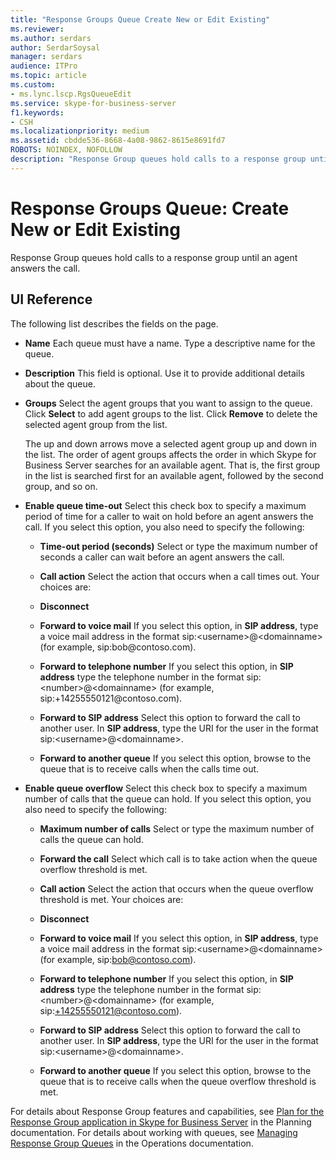 ```yaml
---
title: "Response Groups Queue Create New or Edit Existing"
ms.reviewer: 
ms.author: serdars
author: SerdarSoysal
manager: serdars
audience: ITPro
ms.topic: article
ms.custom:
- ms.lync.lscp.RgsQueueEdit
ms.service: skype-for-business-server
f1.keywords:
- CSH
ms.localizationpriority: medium
ms.assetid: cbdde536-8668-4a08-9862-8615e8691fd7
ROBOTS: NOINDEX, NOFOLLOW
description: "Response Group queues hold calls to a response group until an agent answers the call."
---
```


# Response Groups Queue: Create New or Edit Existing

Response Group queues hold calls to a response group until an agent answers the call.

## UI Reference

The following list describes the fields on the page.

- **Name** Each queue must have a name. Type a descriptive name for the queue.

- **Description** This field is optional. Use it to provide additional details about the queue.

- **Groups** Select the agent groups that you want to assign to the queue. Click **Select** to add agent groups to the list. Click **Remove** to delete the selected agent group from the list.

    The up and down arrows move a selected agent group up and down in the list. The order of agent groups affects the order in which Skype for Business Server searches for an available agent. That is, the first group in the list is searched first for an available agent, followed by the second group, and so on.

- **Enable queue time-out** Select this check box to specify a maximum period of time for a caller to wait on hold before an agent answers the call. If you select this option, you also need to specify the following:

  - **Time-out period (seconds)** Select or type the maximum number of seconds a caller can wait before an agent answers the call.

  - **Call action** Select the action that occurs when a call times out. Your choices are:

  - **Disconnect**

  - **Forward to voice mail** If you select this option, in **SIP address**, type a voice mail address in the format sip:\<username>@\<domainname> (for example, sip:bob\@contoso.com).

  - **Forward to telephone number** If you select this option, in **SIP address** type the telephone number in the format sip:\<number>@\<domainname> (for example, sip:+14255550121\@contoso.com).

  - **Forward to SIP address** Select this option to forward the call to another user. In **SIP address**, type the URI for the user in the format sip:\<username>@\<domainname>.

  - **Forward to another queue** If you select this option, browse to the queue that is to receive calls when the calls time out.

- **Enable queue overflow** Select this check box to specify a maximum number of calls that the queue can hold. If you select this option, you also need to specify the following:

  - **Maximum number of calls** Select or type the maximum number of calls the queue can hold.

  - **Forward the call** Select which call is to take action when the queue overflow threshold is met.

  - **Call action** Select the action that occurs when the queue overflow threshold is met. Your choices are:

  - **Disconnect**

  - **Forward to voice mail** If you select this option, in **SIP address**, type a voice mail address in the format sip:\<username>@\<domainname> (for example, sip:bob@contoso.com).

  - **Forward to telephone number** If you select this option, in **SIP address** type the telephone number in the format sip:\<number>@\<domainname> (for example, sip:+14255550121@contoso.com).

  - **Forward to SIP address** Select this option to forward the call to another user. In **SIP address**, type the URI for the user in the format sip:\<username>@\<domainname>.

  - **Forward to another queue** If you select this option, browse to the queue that is to receive calls when the queue overflow threshold is met.

For details about Response Group features and capabilities, see [Plan for the Response Group application in Skype for Business Server](../../../plan-your-deployment/enterprise-voice-solution/response-group.md) in the Planning documentation. For details about working with queues, see [Managing Response Group Queues](/previous-versions/office/lync-server-2013/lync-server-2013-managing-response-group-queues) in the Operations documentation.